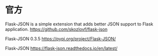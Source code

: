 
# 官方

Flask-JSON is a simple extension that adds better JSON support to Flask application. https://github.com/skozlovf/flask-json

Flask-JSON 0.3.5 https://pypi.org/project/Flask-JSON/

Flask-JSON https://flask-json.readthedocs.io/en/latest/
